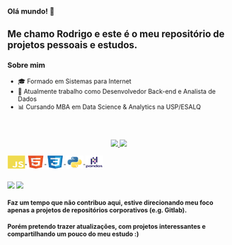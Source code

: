 ### Olá mundo! 👋
## Me chamo Rodrigo e este é o meu repositório de projetos pessoais e estudos.

### Sobre mim

- 🎓 Formado em Sistemas para Internet
- 🔭 Atualmente trabalho como Desenvolvedor Back-end e Analista de Dados
- 📊 Cursando MBA em Data Science & Analytics na USP/ESALQ

</br>

##
<a href="https://github.com/Rodrigo-ort">
<div align="center">
  <img height=155em src="https://github-readme-stats.vercel.app/api?username=Rodrigo-ort&show_icons=true&theme=github_dark&include_all_commits=true&count_private=true&hide=issues,contribs"/>
  <img height=155em src="https://github-readme-stats.vercel.app/api/top-langs/?username=Rodrigo-ort&layout=compact&langs_count=7&theme=github_dark"/>
</div>

<div style="display: inline_block"><br>
  <img align="center" alt="Js" height="30" width="40" src="https://raw.githubusercontent.com/devicons/devicon/master/icons/javascript/javascript-plain.svg">
  <img align="center" alt="HTML" height="30" width="40" src="https://raw.githubusercontent.com/devicons/devicon/master/icons/html5/html5-original.svg">
  <img align="center" alt="CSS" height="30" width="40" src="https://raw.githubusercontent.com/devicons/devicon/master/icons/css3/css3-original.svg">
  <img align="center" alt="Python" height="30" width="40" src="https://raw.githubusercontent.com/devicons/devicon/master/icons/python/python-original.svg">
  <img align="center" alt="Pandas" height="30" width="40" src="https://raw.githubusercontent.com/devicons/devicon/master/icons/pandas/pandas-original-wordmark.svg" style="background-color:red;">
</div>

##

<a href="https://www.linkedin.com/in/rodrigo-ortega-tierno-31173316a/" target="_blank"><img src="https://img.shields.io/badge/-LinkedIn-%230077B5?style=for-the-badge&logo=linkedin&logoColor=white" target="_blank"></a>
<a href = "mailto:rodrigo.tierno14@gmail.com"><img src="https://img.shields.io/badge/-Gmail-%23333?style=for-the-badge&logo=gmail&logoColor=white" target="_blank"></a>

#### Faz um tempo que não contribuo aqui, estive direcionando meu foco apenas a projetos de repositórios corporativos (e.g. Gitlab). 
#### Porém pretendo trazer atualizações, com projetos interessantes e compartilhando um pouco do meu estudo :)

